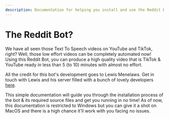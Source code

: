 ```yaml
---
description: Documentation for helping you install and use the Reddit Bot!
---
```


# The Reddit Bot?

We have all seen those Text To Speech videos on YouTube and TikTok, right?
Well, those low effort videos can be completely automated now! Using this Reddit Bot, you can produce a high quality video that is TikTok & YouTube ready in less than 5 (to 10) minutes with almost no effort.

All the credit for this bot's development goes to Lewis Menelaws. 
Get in touch with Lewis and his server filled with a bunch of lovely developers [here](https://discord.gg/5uw4eCQf6Z).

This simple documentation will guide you through the installation process of the bot & its required source files and get you running in no time! As of now, this documentation is restricted to Windows but you can give it a shot on MacOS and there is a high chance it'll work with you facing no issues.

